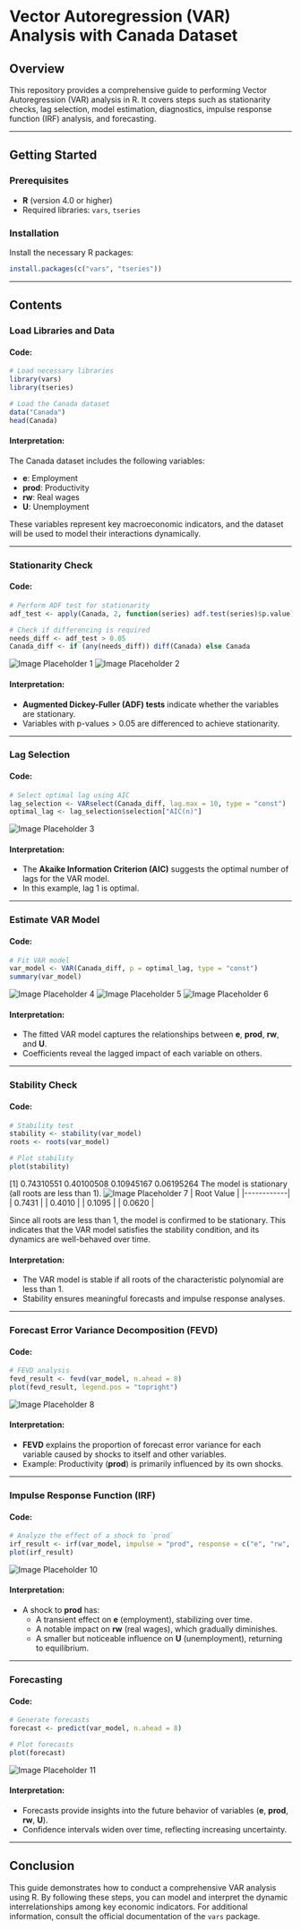 # Vector Autoregression (VAR) Analysis with Canada Dataset

## Overview
This repository provides a comprehensive guide to performing Vector Autoregression (VAR) analysis in R. It covers steps such as stationarity checks, lag selection, model estimation, diagnostics, impulse response function (IRF) analysis, and forecasting.

---

## Getting Started

### Prerequisites

- **R** (version 4.0 or higher)
- Required libraries: `vars`, `tseries`

### Installation

Install the necessary R packages:

```R
install.packages(c("vars", "tseries"))
```

---

## Contents

### Load Libraries and Data

#### Code:
```R
# Load necessary libraries
library(vars)
library(tseries)

# Load the Canada dataset
data("Canada")
head(Canada)
```

#### Interpretation:
The Canada dataset includes the following variables:

- **e**: Employment
- **prod**: Productivity
- **rw**: Real wages
- **U**: Unemployment

These variables represent key macroeconomic indicators, and the dataset will be used to model their interactions dynamically.

---

### Stationarity Check

#### Code:
```R
# Perform ADF test for stationarity
adf_test <- apply(Canada, 2, function(series) adf.test(series)$p.value)

# Check if differencing is required
needs_diff <- adf_test > 0.05
Canada_diff <- if (any(needs_diff)) diff(Canada) else Canada
```
![Image Placeholder 1](images/1.png)
![Image Placeholder 2](images/2.png)

#### Interpretation:
- **Augmented Dickey-Fuller (ADF) tests** indicate whether the variables are stationary.
- Variables with p-values > 0.05 are differenced to achieve stationarity.

---

### Lag Selection

#### Code:
```R
# Select optimal lag using AIC
lag_selection <- VARselect(Canada_diff, lag.max = 10, type = "const")
optimal_lag <- lag_selection$selection["AIC(n)"]
```
![Image Placeholder 3](images/3.png)

#### Interpretation:
- The **Akaike Information Criterion (AIC)** suggests the optimal number of lags for the VAR model.
- In this example, lag 1 is optimal.

---

### Estimate VAR Model

#### Code:
```R
# Fit VAR model
var_model <- VAR(Canada_diff, p = optimal_lag, type = "const")
summary(var_model)
```
![Image Placeholder 4](images/4.png)
![Image Placeholder 5](images/5.png)
![Image Placeholder 6](images/6.png)

#### Interpretation:
- The fitted VAR model captures the relationships between **e**, **prod**, **rw**, and **U**.
- Coefficients reveal the lagged impact of each variable on others.

---

### Stability Check

#### Code:
```R
# Stability test
stability <- stability(var_model)
roots <- roots(var_model)

# Plot stability
plot(stability)
```
[1] 0.74310551 0.40100508 0.10945167 0.06195264
The model is stationary (all roots are less than 1).
![Image Placeholder 7](images/7.png)
| Root Value |
|------------|
| 0.7431     |
| 0.4010     |
| 0.1095     |
| 0.0620     |

Since all roots are less than 1, the model is confirmed to be stationary. This indicates that the VAR model satisfies the stability condition, and its dynamics are well-behaved over time.

#### Interpretation:
- The VAR model is stable if all roots of the characteristic polynomial are less than 1.
- Stability ensures meaningful forecasts and impulse response analyses.

---

### Forecast Error Variance Decomposition (FEVD)

#### Code:
```R
# FEVD analysis
fevd_result <- fevd(var_model, n.ahead = 8)
plot(fevd_result, legend.pos = "topright")
```
![Image Placeholder 8](images/8.png)

#### Interpretation:
- **FEVD** explains the proportion of forecast error variance for each variable caused by shocks to itself and other variables.
- Example: Productivity (**prod**) is primarily influenced by its own shocks.

---

### Impulse Response Function (IRF)

#### Code:
```R
# Analyze the effect of a shock to `prod`
irf_result <- irf(var_model, impulse = "prod", response = c("e", "rw", "U"), n.ahead = 20, boot = TRUE)
plot(irf_result)
```
![Image Placeholder 10](images/10.png)

#### Interpretation:
- A shock to **prod** has:
  - A transient effect on **e** (employment), stabilizing over time.
  - A notable impact on **rw** (real wages), which gradually diminishes.
  - A smaller but noticeable influence on **U** (unemployment), returning to equilibrium.

---

### Forecasting

#### Code:
```R
# Generate forecasts
forecast <- predict(var_model, n.ahead = 8)

# Plot forecasts
plot(forecast)
```
![Image Placeholder 11](images/11.png)

#### Interpretation:
- Forecasts provide insights into the future behavior of variables (**e**, **prod**, **rw**, **U**).
- Confidence intervals widen over time, reflecting increasing uncertainty.

---

## Conclusion
This guide demonstrates how to conduct a comprehensive VAR analysis using R. By following these steps, you can model and interpret the dynamic interrelationships among key economic indicators. For additional information, consult the official documentation of the `vars` package.
